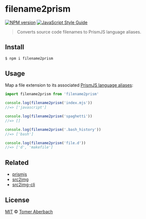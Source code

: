 # filename2prism

[![NPM version](https://img.shields.io/npm/v/filename2prism.svg)](https://www.npmjs.com/package/filename2prism) [![JavaScript Style Guide](https://img.shields.io/badge/code_style-standard-brightgreen.svg)](https://standardjs.com)

> Converts source code filenames to PrismJS language aliases.

## Install

```sh
$ npm i filename2prism
```

## Usage

Map a file extension to its associated [PrismJS language aliases](https://prismjs.com/#supported-languages):

```js
import filename2prism from 'filename2prism'

console.log(filename2prism('index.mjs'))
//=> ['javascript']

console.log(filename2prism('spaghetti'))
//=> []

console.log(filename2prism('.bash_history'))
//=> ['bash']

console.log(filename2prism('file.d'))
//=> ['d', 'makefile']
```

## Related

- [prismjs](https://www.npmjs.com/package/prismjs)
- [src2img](https://www.npmjs.com/package/src2img)
- [src2img-cli](https://www.npmjs.com/package/src2img-cli)

## License

[MIT](https://github.com/TomerAberbach/filename2prism/blob/master/license) © [Tomer Aberbach](https://github.com/TomerAberbach)
